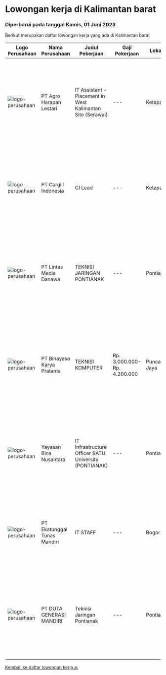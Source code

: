 
  # Lowongan kerja di Kalimantan barat

  ### Diperbarui pada tanggal Kamis, 01 Juni 2023

  Berikut merupakan daftar lowongan kerja yang ada di Kalimantan barat

  |Logo Perusahaan | Nama Perusahaan | Judul Pekerjaan | Gaji Pekerjaan | Lokasi | Deskripsi | Tanggal diunggah | Pranala |
  | -------------- | --------------- | --------------- | --------- | --------- | -------------- | ------- | ----------- |
  |![logo-perusahaan](https://image-service-cdn.seek.com.au/cf504cf0fd63cff79d8947c0ec301d1bfb683f57/ee4dce1061f3f616224767ad58cb2fc751b8d2dc)|PT Agro Harapan Lestari|IT Assistant - Placement in West Kalimantan Site (Serawai)|---|Ketapang|Job Descriptions: Microsoft Windows Server (2003, 2008R2) administration, installation, disaster recovery planning, backups, performance analysis, and...|Rabu, 31 Mei 2023|https://www.jobstreet.co.id/id/job/it-assistant-placement-in-west-kalimantan-site-serawai-4354443?token=0~af068fc4-4246-488c-9a56-cbbae499a410&sectionRank=1&jobId=jobstreet-id-job-4354443|
|![logo-perusahaan](https://image-service-cdn.seek.com.au/94733078f2e236e07a983fdb57214f0a900efb2b/ee4dce1061f3f616224767ad58cb2fc751b8d2dc)|PT Cargill Indonesia|CI Lead|---|Ketapang|Partner with super users, stakeholders and data technology teams to drive process stabilization and optimization initiatives and support technology to...|Rabu, 31 Mei 2023|https://www.jobstreet.co.id/id/job/ci-lead-1035905468?token=0~af068fc4-4246-488c-9a56-cbbae499a410&sectionRank=2&jobId=jobstreet-id-job-1035905468|
|![logo-perusahaan](https://image-service-cdn.seek.com.au/f016daeca73ea64e27964850a436d6599eb2f15e/ee4dce1061f3f616224767ad58cb2fc751b8d2dc)|PT Lintas Media Danawa|TEKNISI JARINGAN PONTIANAK|---|Pontianak|Kualifikasi: Usia maksimum saat melamar adalah 28 tahun Minimal Pendidikan SMK Jurusan Teknik Komputer, Teknik Telekomunikasi dan sejenisnya Minimal...|Senin, 29 Mei 2023|https://www.jobstreet.co.id/id/job/teknisi-jaringan-pontianak-4352088?token=0~af068fc4-4246-488c-9a56-cbbae499a410&sectionRank=3&jobId=jobstreet-id-job-4352088|
|![logo-perusahaan](https://image-service-cdn.seek.com.au/ffbcd8309fe4010672e6779bce48c2652d16094e/ee4dce1061f3f616224767ad58cb2fc751b8d2dc)|PT Binayasa Karya Pratama|TEKNISI KOMPUTER|Rp. 3.000.000-Rp. 4.200.000|Puncak Jaya|Tanggung Jawab Pekerjaan: Melakukan pemantauan terhadap perangkat serta maintenance yang bersifat preventif seperti update patch Operating System dan...|Jumat, 26 Mei 2023|https://www.jobstreet.co.id/id/job/teknisi-komputer-4348561?token=0~af068fc4-4246-488c-9a56-cbbae499a410&sectionRank=4&jobId=jobstreet-id-job-4348561|
|![logo-perusahaan](https://image-service-cdn.seek.com.au/299dad8efc22bd883e751be779b1e6f409671577/ee4dce1061f3f616224767ad58cb2fc751b8d2dc)|Yayasan Bina Nusantara|IT Infrastructure Officer SATU University (PONTIANAK)|---|Pontianak|Job Description: Site dan traffice perfomance monitoring SLA for helpdesk resoluton Periodic maintenance or applicaton and data Identify &amp;...|Selasa, 16 Mei 2023|https://www.jobstreet.co.id/id/job/it-infrastructure-officer-satu-university-pontianak-4335516?token=0~af068fc4-4246-488c-9a56-cbbae499a410&sectionRank=5&jobId=jobstreet-id-job-4335516|
|![logo-perusahaan](https://image-service-cdn.seek.com.au/e94cb4b3c5bb0a2ab28556ea5133dc6ec5ea9dfa/ee4dce1061f3f616224767ad58cb2fc751b8d2dc)|PT Ekatunggal Tunas Mandiri|IT STAFF|---|Bogor|"Anda Seorang Yang Proaktif, Komunikatif &amp; Menyukai Pekerjaan Bidang IT ?"PT. Ekatunggal Tunas Mandiri adalah perusahaan yang sedang berkembang...|Rabu, 10 Mei 2023|https://www.jobstreet.co.id/id/job/it-staff-4328458?token=0~af068fc4-4246-488c-9a56-cbbae499a410&sectionRank=6&jobId=jobstreet-id-job-4328458|
|![logo-perusahaan](https://image-service-cdn.seek.com.au/f6d4c20e039a9103d16d613786829da485a07a5f/ee4dce1061f3f616224767ad58cb2fc751b8d2dc)|PT DUTA GENERASI MANDIRI|Teknisi Jaringan Pontianak|---|Pontianak|- Melakukan aktivitas instalasi dan aktivasi kepada pelanggan. - Memberikan dukungan teknis kepada pelanggan melalui pemecahan masalah jarak jauh atau...|Kamis, 11 Mei 2023|https://www.jobstreet.co.id/id/job/teknisi-jaringan-pontianak-1035768881?token=0~af068fc4-4246-488c-9a56-cbbae499a410&sectionRank=7&jobId=jobstreet-id-job-1035768881|


  [Kembali ke daftar lowongan kerja 🔙](../README.md#daftar-lowongan-kerja)
  